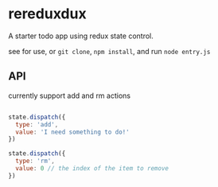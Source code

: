 # rereduxdux

A starter todo app using redux state control.

see [](./entry.js) for use, or ```git clone```, ```npm install```, and run ```node entry.js```

## API

currently support add and rm actions

```js

state.dispatch({
  type: 'add',
  value: 'I need something to do!'
})

state.dispatch({
  type: 'rm',
  value: 0 // the index of the item to remove
})

```
